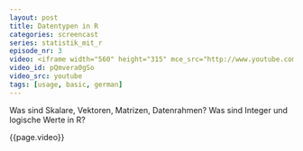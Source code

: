 ```yaml
---
layout: post
title: Datentypen in R
categories: screencast
series: statistik_mit_r
episode_nr: 3
video: <iframe width="560" height="315" mce_src="http://www.youtube.com/embed/pQmvera0gSo" frameborder="0" allowfullscreen="" src="http://www.youtube.com/embed/pQmvera0gSo"></iframe>
video_id: pQmvera0gSo
video_src: youtube
tags: [usage, basic, german]
---
```


Was sind Skalare, Vektoren, Matrizen, Datenrahmen? Was sind Integer und logische Werte in R?
<!--more-->
{{page.video}}
